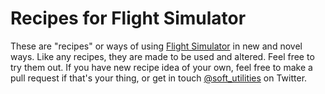 # Recipes for Flight Simulator

These are "recipes" or ways of using [Flight Simulator](http://flightsimulator.soft.works) in new and novel ways. Like any recipes, they are made to be used and altered. Feel free to try them out. If you have new recipe idea of your own, feel free to make a pull request if that's your thing, or get in touch [@soft_utilities](https://twitter.com/soft_utilities) on Twitter.
